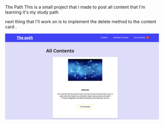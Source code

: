 The Path
This is a small project that i made
to post all content that I'm learning
it's my study path

next thing that I'll work on is to implement the delete method to the
content card .

![](images/Mainpage.jpeg)
